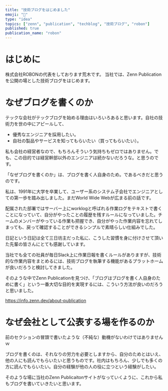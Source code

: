 ```yaml
---
title: "技術ブログをはじめました"
emoji: "📝"
type: "idea"
topics: ["zenn", "publication", "techblog", "技術ブログ", "robon"]
published: true
publication_name: "robon"
---
```


# はじめに
株式会社ROBONの代表をしております荒木です。
当社では、Zenn Publicationを公開の場とした技術ブログをはじめます。

# なぜブログを書くのか
テックな会社がテックブログを始める理由はいろいろあると思います。自社の技術力を世の中にアピールして、
* 優秀なエンジニアを採用したい。
* 自社の製品やサービスを知ってもらいたい（買ってもらいたい）。

私も会社の経営者なので、もちろんそういう気持ちもゼロではありません。でも、この目的では経営幹部以外のエンジニアは続かないだろうな。と思うのです。

「なぜブログを書くのか」は、ブログを書く人自身のため。であるべきだと思うのです。

私は、1991年に大学を卒業して、ユーザー系のシステム子会社でエンジニアとしての第一歩を踏み出しました。まだWorld Wide Webが広まる前の話です。

配属された部署ではサーバー上にworklogと呼ばれる作業ログをテキストで書くことになっていて、自分がやったことの履歴を残すルールになっていました。チームのメンバーがやっている作業も把握でき、自分がやった作業内容を忘れてしまっても、戻って確認することができるシンプルで素晴らしい仕組みでした。

日記という日記は全て三日坊主だった私に、こうした習慣を身に付けさせて頂いた先輩の皆さんにとても感謝しています。

当社でも全ての社員が毎日Slack上に作業日報を書くルールがありますが、技術的な作業内容をまとめるには、技術ブログを執筆する機能があるプラットホームが良いだろうと検討してきました。

そのような中でZenn Publicationを見つけ、「ブログはブログを書く人自身のために書く」という一番大切な目的を実現するには、こういう方法が良いのだろうと思いました。

https://info.zenn.dev/about-publication

# なぜ会社として公表する場を作るのか
前のセクションの冒頭で書いたような（不純な）動機がないわけではありませんｗ

ブログを書くのは、それなりの労力を必要としますから、自分のためとはいえ、他の人にも読んでもらいたいと思うものです。社内はもちろん、少しでも多くの方に読んでもらいたい。自分の経験が他の人の役に立つという経験がしたい。

そのような場に当社のZenn Publicaitonサイトがなっていくように、これから私もブログを書いていきたいと思います。
